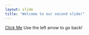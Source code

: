 ```yaml
---
layout: slide
title: "Welcome to our second slide!"
---
```

[Click Me](https://www.youtube.com/watch?v=dQw4w9WgXcQ)
Use the left arrow to go back!
